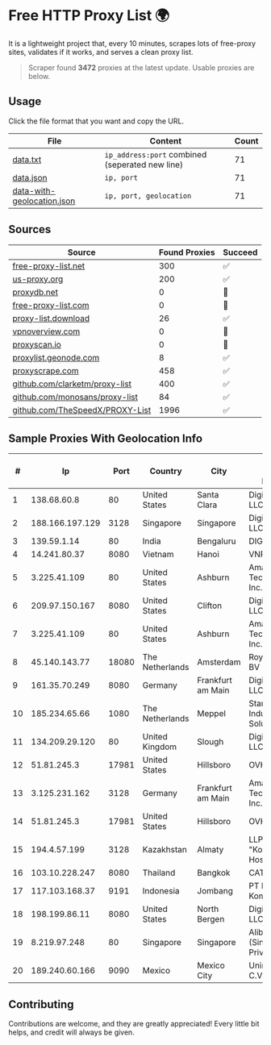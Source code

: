 
# Free HTTP Proxy List 🌍

It is a lightweight project that, every 10 minutes, scrapes lots of free-proxy sites, validates if it works, and serves a clean proxy list.


> Scraper found **3472** proxies at the latest update. Usable proxies are below.

## Usage

Click the file format that you want and copy the URL.


|File|Content|Count|
|----|-------|-----|
|[data.txt](https://raw.githubusercontent.com/themiralay/Proxy-List-World/master/data.txt)|`ip_address:port` combined (seperated new line)|71|
|[data.json](https://raw.githubusercontent.com/themiralay/Proxy-List-World/master/data.json)|`ip, port`|71|
|[data-with-geolocation.json](https://raw.githubusercontent.com/themiralay/Proxy-List-World/master/data-with-geolocation.json)|`ip, port, geolocation`|71|

## Sources

|Source|Found Proxies|Succeed|
|------|-------------|-------|
|[free-proxy-list.net](https://free-proxy-list.net)|300|✅|
|[us-proxy.org](https://www.us-proxy.org)|200|✅|
|[proxydb.net](http://proxydb.net)|0|🚫|
|[free-proxy-list.com](https://free-proxy-list.com/?page=&port=&type%5B%5D=http&type%5B%5D=https&up_time=0&search=Search)|0|🚫|
|[proxy-list.download](https://www.proxy-list.download/HTTP)|26|✅|
|[vpnoverview.com](https://vpnoverview.com/privacy/anonymous-browsing/free-proxy-servers)|0|🚫|
|[proxyscan.io](https://www.proxyscan.io)|0|🚫|
|[proxylist.geonode.com](https://proxylist.geonode.com/api/proxy-list?limit=300&page=1&sort_by=lastChecked&sort_type=desc&protocols=http,https)|8|✅|
|[proxyscrape.com](https://api.proxyscrape.com/v2/?request=displayproxies&protocol=http&timeout=10000&country=all&ssl=all&anonymity=all)|458|✅|
|[github.com/clarketm/proxy-list](https://raw.githubusercontent.com/clarketm/proxy-list/master/proxy-list-raw.txt)|400|✅|
|[github.com/monosans/proxy-list](https://raw.githubusercontent.com/monosans/proxy-list/main/proxies/http.txt)|84|✅|
|[github.com/TheSpeedX/PROXY-List](https://raw.githubusercontent.com/TheSpeedX/PROXY-List/master/http.txt)|1996|✅|


## Sample Proxies With Geolocation Info

|#|Ip|Port|Country|City|Internet Service Provider|
|-|--|----|-------|----|-------------------------|
|1|138.68.60.8|80|United States|Santa Clara|DigitalOcean, LLC|
|2|188.166.197.129|3128|Singapore|Singapore|DigitalOcean, LLC|
|3|139.59.1.14|80|India|Bengaluru|DIGITALOCEAN|
|4|14.241.80.37|8080|Vietnam|Hanoi|VNPT|
|5|3.225.41.109|80|United States|Ashburn|Amazon Technologies Inc.|
|6|209.97.150.167|8080|United States|Clifton|DigitalOcean, LLC|
|7|3.225.41.109|80|United States|Ashburn|Amazon Technologies Inc.|
|8|45.140.143.77|18080|The Netherlands|Amsterdam|RoyaleHosting BV|
|9|161.35.70.249|8080|Germany|Frankfurt am Main|DigitalOcean, LLC|
|10|185.234.65.66|1080|The Netherlands|Meppel|Stark Industries Solutions LTD|
|11|134.209.29.120|80|United Kingdom|Slough|DigitalOcean, LLC|
|12|51.81.245.3|17981|United States|Hillsboro|OVH SAS|
|13|3.125.231.162|3128|Germany|Frankfurt am Main|Amazon Technologies Inc.|
|14|51.81.245.3|17981|United States|Hillsboro|OVH SAS|
|15|194.4.57.199|3128|Kazakhstan|Almaty|LLP "Kompaniya Hoster.KZ"|
|16|103.10.228.247|8080|Thailand|Bangkok|CATBB|
|17|117.103.168.37|9191|Indonesia|Jombang|PT Pika Media Komunika|
|18|198.199.86.11|8080|United States|North Bergen|DigitalOcean, LLC|
|19|8.219.97.248|80|Singapore|Singapore|Alibaba Cloud (Singapore) Private Limited|
|20|189.240.60.166|9090|Mexico|Mexico City|Uninet S.A. de C.V.|



## Contributing

Contributions are welcome, and they are greatly appreciated! Every
little bit helps, and credit will always be given.

